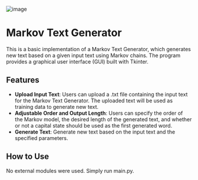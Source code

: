 ![image](https://github.com/ELevin125/simple-markov-text-generator/assets/123626350/55771152-9c36-4a75-a026-6ff23a7732e9)

# Markov Text Generator

This is a basic implementation of a Markov Text Generator, which generates new text based on a given input text using Markov chains. The program provides a graphical user interface (GUI) built with Tkinter.

## Features

- **Upload Input Text**: Users can upload a .txt file containing the input text for the Markov Text Generator. The uploaded text will be used as training data to generate new text.
- **Adjustable Order and Output Length**: Users can specify the order of the Markov model, the desired length of the generated text, and whether or not a capital state should be used as the first generated word.
- **Generate Text**: Generate new text based on the input text and the specified parameters.

## How to Use
No external modules were used. Simply run main.py.
